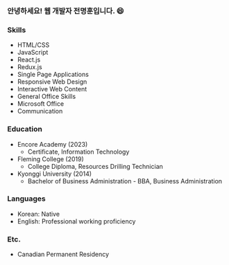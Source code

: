 ### 안녕하세요! 웹 개발자 전명훈입니다. 😄

<!--
**mjkorean/mjkorean** is a ✨ _special_ ✨ repository because its `README.md` (this file) appears on your GitHub profile.

Here are some ideas to get you started:

- 🔭 I’m currently working on ...
- 🌱 I’m currently learning ...
- 👯 I’m looking to collaborate on ...
- 🤔 I’m looking for help with ...
- 💬 Ask me about ...
- 📫 How to reach me: ...
- 😄 Pronouns: ...
- ⚡ Fun fact: ...
-->
### Skills
- HTML/CSS
- JavaScript
- React.js
- Redux.js
- Single Page Applications
- Responsive Web Design
- Interactive Web Content
- General Office Skills
- Microsoft Office
- Communication

### Education
- Encore Academy (2023)
  - Certificate, Information Technology
- Fleming College (2019)
  - College Diploma, Resources Drilling Technician
- Kyonggi University (2014)
  - Bachelor of Business Administration - BBA, Business Administration

### Languages
- Korean: Native
- English: Professional working proficiency

### Etc.
- Canadian Permanent Residency
